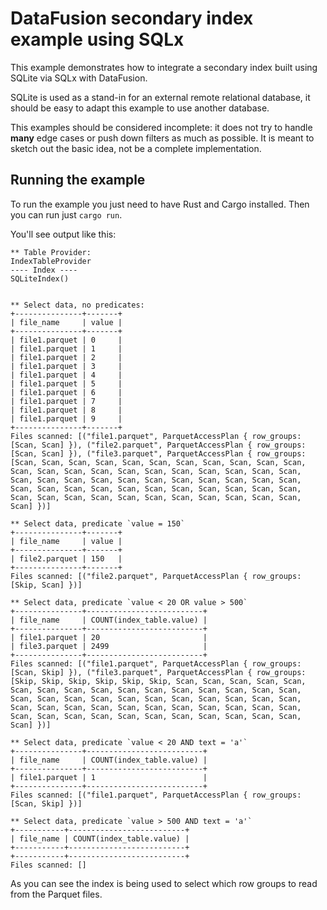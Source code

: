# DataFusion secondary index example using SQLx

This example demonstrates how to integrate a secondary index built using SQLite via SQLx with DataFusion.

SQLite is used as a stand-in for an external remote relational database, it should be easy to adapt this example to use another database.

This examples should be considered incomplete: it does not try to handle **many** edge cases or push down filters as much as possible.
It is meant to sketch out the basic idea, not be a complete implementation.

## Running the example

To run the example you just need to have Rust and Cargo installed. Then you can run just `cargo run`.

You'll see output like this:

```text
** Table Provider:
IndexTableProvider
---- Index ----
SQLiteIndex()


** Select data, no predicates:
+---------------+-------+
| file_name     | value |
+---------------+-------+
| file1.parquet | 0     |
| file1.parquet | 1     |
| file1.parquet | 2     |
| file1.parquet | 3     |
| file1.parquet | 4     |
| file1.parquet | 5     |
| file1.parquet | 6     |
| file1.parquet | 7     |
| file1.parquet | 8     |
| file1.parquet | 9     |
+---------------+-------+
Files scanned: [("file1.parquet", ParquetAccessPlan { row_groups: [Scan, Scan] }), ("file2.parquet", ParquetAccessPlan { row_groups: [Scan, Scan] }), ("file3.parquet", ParquetAccessPlan { row_groups: [Scan, Scan, Scan, Scan, Scan, Scan, Scan, Scan, Scan, Scan, Scan, Scan, Scan, Scan, Scan, Scan, Scan, Scan, Scan, Scan, Scan, Scan, Scan, Scan, Scan, Scan, Scan, Scan, Scan, Scan, Scan, Scan, Scan, Scan, Scan, Scan, Scan, Scan, Scan, Scan, Scan, Scan, Scan, Scan, Scan, Scan, Scan, Scan, Scan, Scan, Scan, Scan, Scan, Scan, Scan, Scan] })]

** Select data, predicate `value = 150`
+---------------+-------+
| file_name     | value |
+---------------+-------+
| file2.parquet | 150   |
+---------------+-------+
Files scanned: [("file2.parquet", ParquetAccessPlan { row_groups: [Skip, Scan] })]

** Select data, predicate `value < 20 OR value > 500`
+---------------+--------------------------+
| file_name     | COUNT(index_table.value) |
+---------------+--------------------------+
| file1.parquet | 20                       |
| file3.parquet | 2499                     |
+---------------+--------------------------+
Files scanned: [("file1.parquet", ParquetAccessPlan { row_groups: [Scan, Skip] }), ("file3.parquet", ParquetAccessPlan { row_groups: [Skip, Skip, Skip, Skip, Skip, Skip, Scan, Scan, Scan, Scan, Scan, Scan, Scan, Scan, Scan, Scan, Scan, Scan, Scan, Scan, Scan, Scan, Scan, Scan, Scan, Scan, Scan, Scan, Scan, Scan, Scan, Scan, Scan, Scan, Scan, Scan, Scan, Scan, Scan, Scan, Scan, Scan, Scan, Scan, Scan, Scan, Scan, Scan, Scan, Scan, Scan, Scan, Scan, Scan, Scan, Scan] })]

** Select data, predicate `value < 20 AND text = 'a'`
+---------------+--------------------------+
| file_name     | COUNT(index_table.value) |
+---------------+--------------------------+
| file1.parquet | 1                        |
+---------------+--------------------------+
Files scanned: [("file1.parquet", ParquetAccessPlan { row_groups: [Scan, Skip] })]

** Select data, predicate `value > 500 AND text = 'a'`
+-----------+--------------------------+
| file_name | COUNT(index_table.value) |
+-----------+--------------------------+
+-----------+--------------------------+
Files scanned: []
```

As you can see the index is being used to select which row groups to read from the Parquet files.
